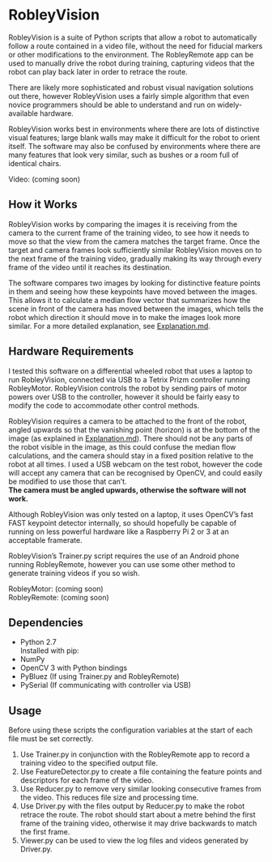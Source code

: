 # RobleyVision

RobleyVision is a suite of Python scripts that allow a robot to automatically follow a route contained in a video file, without the need for fiducial markers or other modifications to the environment.  The RobleyRemote app can be used to manually drive the robot during training, capturing videos that the robot can play back later in order to retrace the route.

There are likely more sophisticated and robust visual navigation solutions out there, however RobleyVision uses a fairly simple algorithm that even novice programmers should be able to understand and run on widely-available hardware.

RobleyVision works best in environments where there are lots of distinctive visual features; large blank walls may make it difficult for the robot to orient itself.  The software may also be confused by environments where there are many features that look very similar, such as bushes or a room full of identical chairs.

Video: (coming soon)

## How it Works

RobleyVision works by comparing the images it is receiving from the camera to the current frame of the training video, to see how it needs to move so that the view from the camera matches the target frame.  Once the target and camera frames look sufficiently similar RobleyVision moves on to the next frame of the training video, gradually making its way through every frame of the video until it reaches its destination. 

The software compares two images by looking for distinctive feature points in them and seeing how these keypoints have moved between the images.  This allows it to calculate a median flow vector that summarizes how the scene in front of the camera has moved between the images, which tells the robot which direction it should move in to make the images look more similar.  For a more detailed explanation, see [Explanation.md](Explanation.md).

## Hardware Requirements

I tested this software on a differential wheeled robot that uses a laptop to run RobleyVision, connected via USB to a Tetrix Prizm controller running RobleyMotor.  RobleyVision controls the robot by sending pairs of motor powers over USB to the controller, however it should be fairly easy to modify the code to accommodate other control methods.

RobleyVision requires a camera to be attached to the front of the robot, angled upwards so that the vanishing point (horizon) is at the bottom of the image (as explained in [Explanation.md](Explanation.md)).  There should not be any parts of the robot visible in the image, as this could confuse the median flow calculations, and the camera should stay in a fixed position relative to the robot at all times.  I used a USB webcam on the test robot, however the code will accept any camera that can be recognised by OpenCV, and could easily be modified to use those that can’t.  
**The camera must be angled upwards, otherwise the software will not work.**

Although RobleyVision was only tested on a laptop, it uses OpenCV’s fast FAST keypoint detector internally, so should hopefully be capable of running on less powerful hardware like a Raspberry Pi 2 or 3 at an acceptable framerate.

RobleyVision’s Trainer.py script requires the use of an Android phone running RobleyRemote, however you can use some other method to generate training videos if you so wish.

RobleyMotor: (coming soon)  
RobleyRemote: (coming soon)

## Dependencies

- Python 2.7  
Installed with pip:
- NumPy
- OpenCV 3 with Python bindings
- PyBluez (If using Trainer.py and RobleyRemote)
- PySerial (If communicating with controller via USB)

## Usage

Before using these scripts the configuration variables at the start of each file must be set correctly.

1. Use Trainer.py in conjunction with the RobleyRemote app to record a training video to the specified output file.
2. Use FeatureDetector.py to create a file containing the feature points and descriptors for each frame of the video.
3. Use Reducer.py to remove very similar looking consecutive frames from the video.  This reduces file size and processing time.
4. Use Driver.py with the files output by Reducer.py to make the robot retrace the route.  The robot should start about a metre behind the first frame of the training video, otherwise it may drive backwards to match the first frame.
5. Viewer.py can be used to view the log files and videos generated by Driver.py.
